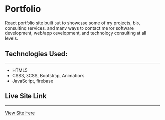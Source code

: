 # Portfolio

React portfolio site built out to showcase some of my projects, bio, consulting services, and many ways to contact me for software development, web/app development, and technology consulting at all levels. 


## Technologies Used:
____
* HTML5 
* CSS3, SCSS, Bootstrap, Animations
* JavaScript, firebase


## Live Site Link
___
[View Site Here]()
